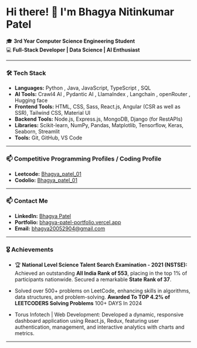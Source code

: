 # Hi there! 👋 I'm Bhagya Nitinkumar Patel

🎓 **3rd Year Computer Science Engineering Student**  
💻 **Full-Stack Developer | Data Science | AI Enthusiast**

---

### 🛠️ **Tech Stack**
- **Languages:** Python , Java, JavaScript, TypeScript , SQL
- **AI Tools:**  Crawl4 AI , Pydantic AI , LlamaIndex , Langchain , openRouter , Hugging face
- **Frontend Tools:** HTML, CSS, Sass, React.js, Angular (CSR as well as SSR), Tailwind CSS, Material UI
- **Backend Tools:** Node.js, Express.js, MongoDB, Django (for RestAPIs) 
- **Libraries:** Scikit-learn, NumPy, Pandas, Matplotlib, Tensorflow, Keras, Seaborn, Streamlit 
- **Tools:** Git, GitHub, VS Code

---

### 📫 **Competitive Programming Profiles / Coding Profile**
- **Leetcode:** [Bhagya_patel_01](https://leetcode.com/u/Bhagya_patel_01/)
- **Codolio:** [Bhagya_patel_01](https://codolio.com/profile/Bhagya_patel_01)

---

### 📫 **Contact Me**
- **LinkedIn:** [Bhagya Patel](https://www.linkedin.com/in/bhagyapatel/)
- **Portfolio:** [bhagya-patel-portfolio.vercel.app](https://bhagya-patel-portfolio.vercel.app/)
- **Email:** [bhagya20052904@gmail.com](mailto:bhagya20052904@gmail.com)

---

### 🎖️ **Achievements**
- 🏆 **National Level Science Talent Search Examination - 2021 (NSTSE):** Achieved an outstanding **All India Rank of 553**, placing in the top 1% of participants nationwide. Secured a remarkable **State Rank of 37**.
 
- Solved over 500+ problems on LeetCode, enhancing skills in algorithms, data structures, and problem-solving. **Awarded To TOP 4.2% of LEETCODERS Solving Problems** 100+ DAYS In 2024
   
- Torus Infotech | Web Development: Developed a dynamic, responsive dashboard application using React.js, Redux, featuring user authentication, management, and interactive analytics with charts and metrics.

---

